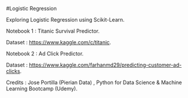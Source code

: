 #Logistic Regression

Exploring Logistic Regression using Scikit-Learn. 

Notebook 1 : Titanic Survival Predictor. 

Dataset : https://www.kaggle.com/c/titanic. 


Notebook 2 : Ad Click Predictor. 

Dataset : https://www.kaggle.com/farhanmd29/predicting-customer-ad-clicks. 


Credits : Jose Portilla (Pierian Data) , Python for Data Science & Machine Learning Bootcamp (Udemy). 


